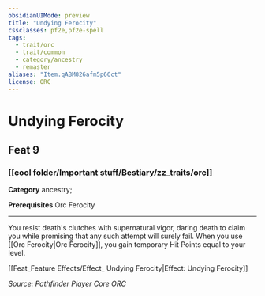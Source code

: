 ```yaml
---
obsidianUIMode: preview
title: "Undying Ferocity"
cssclasses: pf2e,pf2e-spell
tags:
  - trait/orc
  - trait/common
  - category/ancestry
  - remaster
aliases: "Item.qABM826afm5p66ct"
license: ORC
---
```

# Undying Ferocity
## Feat 9
### [[cool folder/Important stuff/Bestiary/zz_traits/orc]]

**Category** ancestry; 



**Prerequisites** Orc Ferocity
* * *
You resist death's clutches with supernatural vigor, daring death to claim you while promising that any such attempt will surely fail. When you use [[Orc Ferocity|Orc Ferocity]], you gain temporary Hit Points equal to your level.

[[Feat_Feature Effects/Effect_ Undying Ferocity|Effect: Undying Ferocity]]

*Source: Pathfinder Player Core*
*ORC*